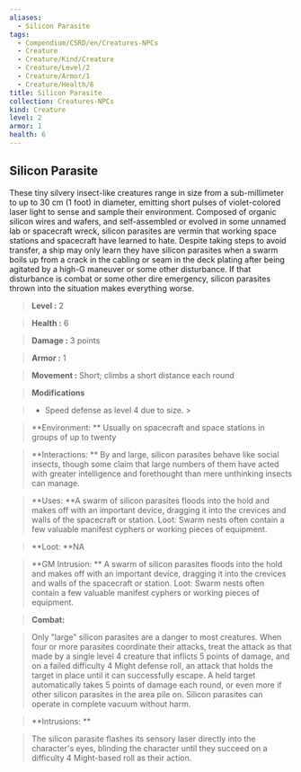 ```yaml
---
aliases:
  - Silicon Parasite
tags:
  - Compendium/CSRD/en/Creatures-NPCs
  - Creature
  - Creature/Kind/Creature
  - Creature/Level/2
  - Creature/Armor/1
  - Creature/Health/6
title: Silicon Parasite
collection: Creatures-NPCs
kind: Creature
level: 2
armor: 1
health: 6
---
```

## Silicon Parasite    
These tiny silvery insect-like creatures range in size from a sub-millimeter to up to 30 cm (1 foot) in diameter, emitting short pulses of violet-colored laser light to sense and sample their environment. Composed of organic silicon wires and wafers, and self-assembled or evolved in some unnamed lab or spacecraft wreck, silicon parasites are vermin that working space stations and spacecraft have learned to hate. Despite taking steps to avoid transfer, a ship may only learn they have silicon parasites when a swarm boils up from a crack in the cabling or seam in the deck plating after being agitated by a high-G maneuver or some other disturbance. If that disturbance is combat or some other dire emergency, silicon parasites thrown into the situation makes everything worse.    
  
    
> **Level :** 2    
> **Health :** 6    
> **Damage :** 3 points    
> **Armor :** 1    
> **Movement :** Short; climbs a short distance each round    
> **Modifications**    
>- Speed defense as level 4 due to size. >  
>    
> **Environment: ** Usually on spacecraft and space stations in groups of up to twenty    
> **Interactions: ** By and large, silicon parasites behave like social insects, though some claim that large numbers of them have acted with greater intelligence and forethought than mere unthinking insects can manage.    
> **Uses: **A swarm of silicon parasites floods into the hold and makes off with an important device, dragging it into the crevices and walls of the spacecraft or station. Loot: Swarm nests often contain a few valuable manifest cyphers or working pieces of equipment.    
> **Loot: **NA    
> **GM Intrusion: ** A swarm of silicon parasites floods into the hold and makes off with an important device, dragging it into the crevices and walls of the spacecraft or station. Loot: Swarm nests often contain a few valuable manifest cyphers or working pieces of equipment.    
  
> **Combat:**   
> Only "large" silicon parasites are a danger to most creatures. When four or more parasites coordinate their attacks, treat the attack as that made by a single level 4 creature that inflicts 5 points of damage, and on a failed difficulty 4 Might defense roll, an attack that holds the target in place until it can successfully escape. A held target automatically takes 5 points of damage each round, or even more if other silicon parasites in the area pile on. Silicon parasites can operate in complete vacuum without harm.    
    
  
> **Intrusions: **   
> The silicon parasite flashes its sensory laser directly into the character's eyes, blinding the character until they succeed on a difficulty 4 Might-based roll as their action.    

